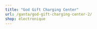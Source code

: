 ```yaml
---
title: "God Gift Charging Center"
url: /ganta/god-gift-charging-center-2/
shop: électronique
---
```

